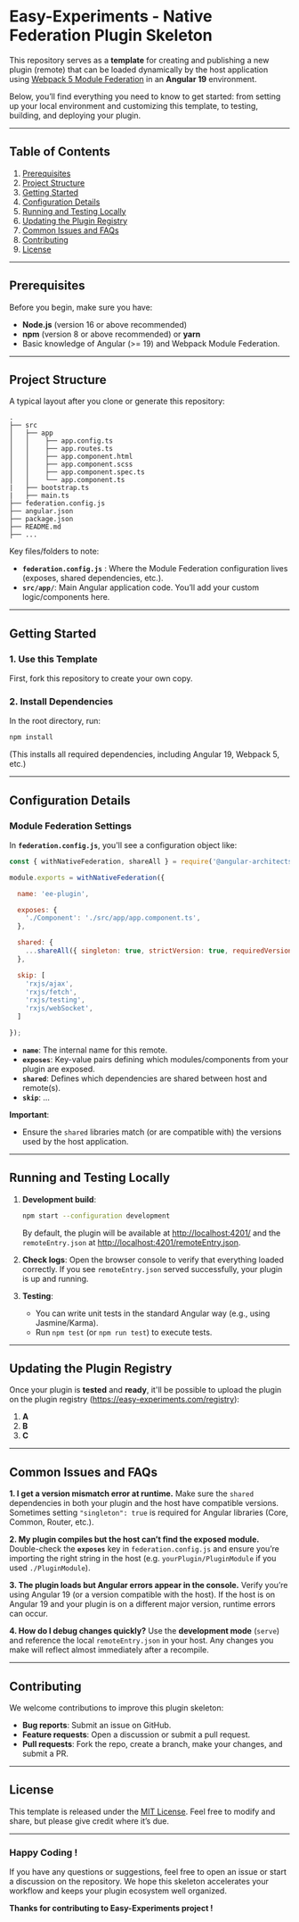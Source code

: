 # Easy-Experiments - Native Federation Plugin Skeleton

This repository serves as a **template** for creating and publishing a new plugin (remote) that can be loaded dynamically by the host application using [Webpack 5 Module Federation](https://webpack.js.org/concepts/module-federation/) in an **Angular 19** environment.

Below, you’ll find everything you need to know to get started: from setting up your local environment and customizing this template, to testing, building, and deploying your plugin.

---

## Table of Contents

1. [Prerequisites](#prerequisites)
2. [Project Structure](#project-structure)
3. [Getting Started](#getting-started)
4. [Configuration Details](#configuration-details)
5. [Running and Testing Locally](#running-and-testing-locally)
6. [Updating the Plugin Registry](#updating-the-plugin-registry)
7. [Common Issues and FAQs](#common-issues-and-faqs)
8. [Contributing](#contributing)
9. [License](#license)

---

## Prerequisites

Before you begin, make sure you have:

- **Node.js** (version 16 or above recommended)
- **npm** (version 8 or above recommended) or **yarn**
- Basic knowledge of Angular (>= 19) and Webpack Module Federation.

---

## Project Structure

A typical layout after you clone or generate this repository:

```
.
├── src
│   ├── app
│   │    ├── app.config.ts
│   │    ├── app.routes.ts
│   │    ├── app.component.html
│   │    ├── app.component.scss
│   │    ├── app.component.spec.ts
│   │    └── app.component.ts
|   ├── bootstrap.ts
|   ├── main.ts
├── federation.config.js
├── angular.json
├── package.json
├── README.md
├── ...
```

Key files/folders to note:
- **`federation.config.js`** : Where the Module Federation configuration lives (exposes, shared dependencies, etc.).
- **`src/app/`**: Main Angular application code. You’ll add your custom logic/components here.

---

## Getting Started

### 1. Use this Template
First, fork this repository to create your own copy.

### 2. Install Dependencies
In the root directory, run:
```bash
npm install
```
(This installs all required dependencies, including Angular 19, Webpack 5, etc.)

---

## Configuration Details

### Module Federation Settings

In **`federation.config.js`**, you'll see a configuration object like:

```js
const { withNativeFederation, shareAll } = require('@angular-architects/native-federation/config');

module.exports = withNativeFederation({

  name: 'ee-plugin',

  exposes: {
    './Component': './src/app/app.component.ts',
  },

  shared: {
    ...shareAll({ singleton: true, strictVersion: true, requiredVersion: 'auto' }),
  },

  skip: [
    'rxjs/ajax',
    'rxjs/fetch',
    'rxjs/testing',
    'rxjs/webSocket',
  ]

});

```

- **`name`**: The internal name for this remote.
- **`exposes`**: Key-value pairs defining which modules/components from your plugin are exposed.
- **`shared`**: Defines which dependencies are shared between host and remote(s).
- **`skip`**: ...

**Important**:
- Ensure the `shared` libraries match (or are compatible with) the versions used by the host application.

---

## Running and Testing Locally

1. **Development build**:
   ```bash
   npm start --configuration development
   ```
   By default, the plugin will be available at [http://localhost:4201/](http://localhost:4201/) and the `remoteEntry.json` at [http://localhost:4201/remoteEntry.json](http://localhost:4201/remoteEntry.json).

2. **Check logs**:
   Open the browser console to verify that everything loaded correctly.
   If you see `remoteEntry.json` served successfully, your plugin is up and running.

3. **Testing**:
   - You can write unit tests in the standard Angular way (e.g., using Jasmine/Karma).
   - Run `npm test` (or `npm run test`) to execute tests.

---

## Updating the Plugin Registry

Once your plugin is **tested** and **ready**, it'll be possible to upload the plugin on the plugin registry (https://easy-experiments.com/registry):

1. **A** 
2. **B** 
3. **C** 

---

## Common Issues and FAQs

**1. I get a version mismatch error at runtime.**
Make sure the `shared` dependencies in both your plugin and the host have compatible versions. Sometimes setting `"singleton": true` is required for Angular libraries (Core, Common, Router, etc.).

**2. My plugin compiles but the host can’t find the exposed module.**
Double-check the **`exposes`** key in `federation.config.js` and ensure you’re importing the right string in the host (e.g. `yourPlugin/PluginModule` if you used `./PluginModule`).

**3. The plugin loads but Angular errors appear in the console.**
Verify you’re using Angular 19 (or a version compatible with the host). If the host is on Angular 19 and your plugin is on a different major version, runtime errors can occur.

**4. How do I debug changes quickly?**
Use the **development mode** (`serve`) and reference the local `remoteEntry.json` in your host. Any changes you make will reflect almost immediately after a recompile.

---

## Contributing

We welcome contributions to improve this plugin skeleton:
- **Bug reports**: Submit an issue on GitHub.
- **Feature requests**: Open a discussion or submit a pull request.
- **Pull requests**: Fork the repo, create a branch, make your changes, and submit a PR.

---

## License

This template is released under the [MIT License](./LICENSE). Feel free to modify and share, but please give credit where it’s due.

---

### Happy Coding !

If you have any questions or suggestions, feel free to open an issue or start a discussion on the repository. We hope this skeleton accelerates your workflow and keeps your plugin ecosystem well organized.

**Thanks for contributing to Easy-Experiments project !**
```
